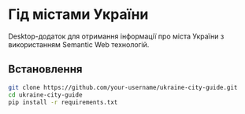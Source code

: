 # Гід містами України

Desktop-додаток для отримання інформації про міста України з використанням Semantic Web технологій.

## Встановлення

```bash
git clone https://github.com/your-username/ukraine-city-guide.git
cd ukraine-city-guide
pip install -r requirements.txt
```
